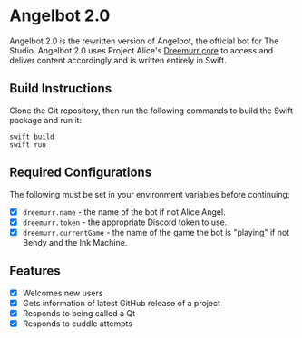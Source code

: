 # Angelbot 2.0

Angelbot 2.0 is the rewritten version of Angelbot, the official bot for The Studio. Angelbot 2.0 uses Project Alice's [Dreemurr core](https://github.com/projectalicedev/dreemurr) to access and deliver content accordingly and is written entirely in Swift.


## Build Instructions

Clone the Git repository, then run the following commands to build the Swift package and run it:

```
swift build
swift run
```

## Required Configurations
The following must be set in your environment variables before continuing:

- [X] `dreemurr.name` - the name of the bot if not Alice Angel.
- [X] `dreemurr.token` - the appropriate Discord token to use.
- [X] `dreemurr.currentGame` - the name of the game the bot is "playing" if not Bendy and the Ink Machine.

## Features
- [X] Welcomes new users
- [X] Gets information of latest GitHub release of a project
- [X] Responds to being called a Qt
- [X] Responds to cuddle attempts
